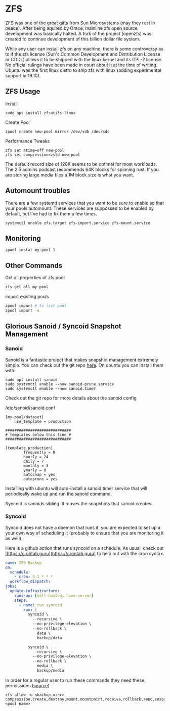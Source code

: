 # ZFS

ZFS was one of the great gifts from Sun Microsystems (may they rest in peace). After being aquired by Orace, mainline zfs open source development was basically halted. A fork of the project (openzfs) was created to continue development of this billion dollar file system. 

While any user can install zfs on any machine, there is some controversy as to if the zfs license (Sun's Common Development and Distribution License or CDDL) allows it to be shipped with the linux kernel and its GPL-2 license. No official rulings have been made in court about it at the time of writing. Ubuntu was the first linux distro to ship zfs with linux (adding experimental support in 19.10). 

## ZFS Usage

Install 
```
sudo apt install zfsutils-linux
```

Create Pool
```
zpool create new-pool mirror /dev/sdb /dev/sdc
```

Performance Tweaks
```
zfs set atime=off new-pool
zfs set compression=zstd new-pool
```

The default record size of 128K seems to be optimal for most workloads. The 2.5 admins podcast recommends 64K blocks for spinning rust. If you are storing large media files a 1M block size is what you want.


## Automount troubles

There are a few systemd services that you want to be sure to enable so that your pools automount. These services are suppossed to be enabled by default, but I've had to fix them a few times.

```
systemctl enable zfs.target zfs-import.service zfs-mount.service
```

## Monitoring

```
zpool iostat my-pool 1 
```

## Other Commands

Get all properties of zfs pool

```bash
zfs get all my-pool
```

import existing pools

```bash
zpool import # to list pool
zpool import -a
```

## Glorious Sanoid / Syncoid Snapshot Management

### Sanoid

Sanoid is a fantastic project that makes snapshot management extremely simple. You can check out the git repo [here](https://github.com/jimsalterjrs/sanoid). On ubuntu you can install them with:
```
sudo apt install sanoid
sudo systemctl enable --now sanoid-prune.service
sudo systemctl enable --now sanoid.timer
```
Check out the git repo for more details about the sanoid config

/etc/sanoid/sanoid.conf
```
[my-pool/dataset]
	use_template = production

#############################
# templates below this line #
#############################

[template_production]
        frequently = 0
        hourly = 24
        daily = 7
        monthly = 3
        yearly = 0
        autosnap = yes
        autoprune = yes
```

Installing with ubuntu will auto-install a sanoid.timer service that will periodically wake up and run the sanoid command.

Syncoid is sanoids sibling. It moves the snapshots that sanoid creates.

### Syncoid

Syncoid does not have a daemon that runs it, you are expected to set up a your own way of scheduling it (probably to ensure that you are monitoring it as well).

Here is a github action that runs syncoid on a schedule. As usual, check out [https://crontab.guru](https://crontab.guru) to help out with the cron syntax.

```yml
name: ZFS Backup
on:
  schedule:
    - cron: 0 1 * * *
  workflow_dispatch:
jobs:
  update-infrastructure:
    runs-on: [self-hosted, home-server]
    steps:
      - name: run syncoid
        run: |
          syncoid \
            --recursive \
            --no-privilege-elevation \
            --no-rollback \
              data \
              backup/data

          syncoid \
            --recursive \
            --no-privilege-elevation \
            --no-rollback \
              media \
              backup/media
```

In order for a regular user to run these commands they need these permissions ([source](https://github.com/jimsalterjrs/sanoid/issues/522))

```
zfs allow -u <backup-user> compression,create,destroy,mount,mountpoint,receive,rollback,send,snapshot,hold <pool name>
```